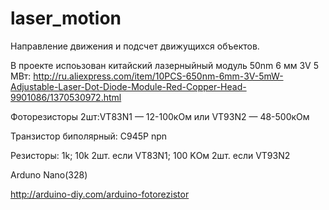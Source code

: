 # laser_motion
Направление движения и подсчет движущихся объектов.

В проекте испоьзован китайский лазерныйный модуль 50nm 6 мм 3V 5 МВт: http://ru.aliexpress.com/item/10PCS-650nm-6mm-3V-5mW-Adjustable-Laser-Dot-Diode-Module-Red-Copper-Head-9901086/1370530972.html

Фоторезисторы 2шт:VT83N1 — 12-100кОм или VT93N2 — 48-500кОм

Транзистор  биполярный: C945P npn

Резисторы: 1k;    10k 2шт. если VT83N1;    100 KОм 2шт. если VT93N2

Arduno Nano(328)

http://arduino-diy.com/arduino-fotorezistor
